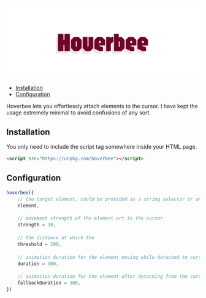 <p align="center">
    <img src="./art/header.svg" />
</p>

- [Installation](#installation)
- [Configuration](#configuration)

Hoverbee lets you effortlessly attach elements to the cursor. I have kept the usage extremely minimal to avoid confusions of any sort.

## Installation

You only need to include the script tag somewhere inside your HTML page.

```html
<script src="https://unpkg.com/hoverbee"></script>
```

## Configuration

```js
hoverbee({
    // the target element, could be provided as a string selector or an Element instance
    element,

    // movement strength of the element wrt to the cursor
    strength = 10,

    // the distance at which the
    threshold = 200,

    // animation duration for the element moving while detached to cursor
    duration = 300,

    // animation duration for the element after detaching from the cursor to move back to the original location
    fallbackDuration = 300,
})
```
